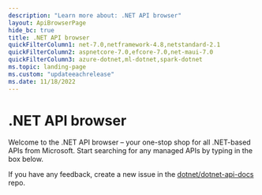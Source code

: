 ```yaml
---
description: "Learn more about: .NET API browser"
layout: ApiBrowserPage
hide_bc: true
title: .NET API browser
quickFilterColumn1: net-7.0,netframework-4.8,netstandard-2.1
quickFilterColumn2: aspnetcore-7.0,efcore-7.0,net-maui-7.0
quickFilterColumn3: azure-dotnet,ml-dotnet,spark-dotnet
ms.topic: landing-page
ms.custom: "updateeachrelease"
ms.date: 11/18/2022
---
```

# .NET API browser

Welcome to the .NET API browser – your one-stop shop for all .NET-based APIs from Microsoft. Start searching for any managed APIs by typing in the box below.

If you have any feedback, create a new issue in the [dotnet/dotnet-api-docs](https://github.com/dotnet/dotnet-api-docs/issues) repo.
